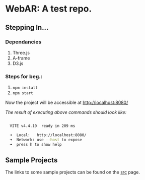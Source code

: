 # WebAR: A test repo.

## Stepping In...

### Dependancies 

1. Three.js
2. A-frame
3. D3.js

### Steps for beg.:

<!-- _**only export `main.js`, `index.html`, and `public/` (and dependencies)**_   -->

1. `npm install`
2. `npm start`

Now the project will be accessible at [http://localhost:8080/](http://localhost:8080/)  

_The result of executing above commands should look like:_  

```sh

  VITE v4.4.10  ready in 209 ms

  ➜  Local:   http://localhost:8080/
  ➜  Network: use --host to expose
  ➜  press h to show help

```

## Sample Projects 

The links to some sample projects can be found on the [src](./src) page.